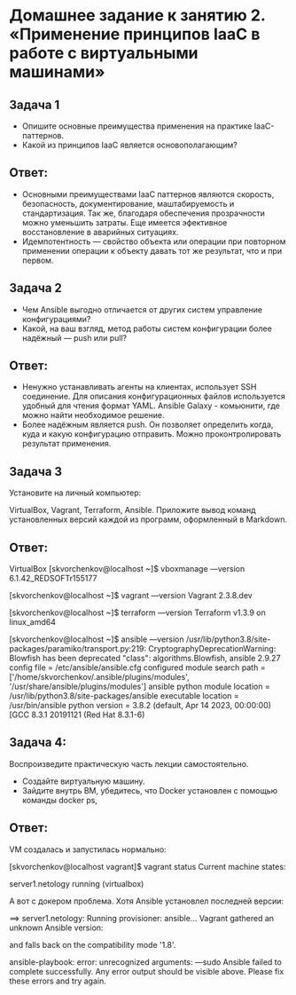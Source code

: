 # Домашнее задание к занятию 2. «Применение принципов IaaC в работе с виртуальными машинами»

## Задача 1

- Опишите основные преимущества применения на практике IaaC-паттернов.
- Какой из принципов IaaC является основополагающим?

## Ответ:

- Основными преимуществами IaaC паттернов являются скорость, безопасность, документирование, маштабируемость и стандартизация. Так же, благодаря обеспечения прозрачности можно уменьшить затраты. Еще имеется эфективное восстановление в аварийных ситуациях.
- Идемпотентность — свойство объекта или операции при повторном применении операции к объекту давать тот же результат, что и при первом. 

## Задача 2

- Чем Ansible выгодно отличается от других систем управление конфигурациями?
- Какой, на ваш взгляд, метод работы систем конфигурации более надёжный — push или pull?

## Ответ:

- Ненужно устанавливать агенты на клиентах, использует SSH соединение. Для описания конфигурационных файлов используется удобный для чтения формат YAML. Ansible Galaxy - комьюнити, где можно найти необходимое решение.
- Более надёжным является push. Он позволяет определить когда, куда и какую конфигурацию отправить. Можно проконтролировать результат применения.

## Задача 3

Установите на личный компьютер:

VirtualBox,
Vagrant,
Terraform,
Ansible.
Приложите вывод команд установленных версий каждой из программ, оформленный в Markdown.

## Ответ:

VirtualBox
[skvorchenkov@localhost ~]$ vboxmanage —version
6.1.42_REDSOFTr155177

[skvorchenkov@localhost ~]$ vagrant —version
Vagrant 2.3.8.dev

[skvorchenkov@localhost ~]$ terraform —version
Terraform v1.3.9
on linux_amd64

[skvorchenkov@localhost ~]$ ansible —version
/usr/lib/python3.8/site-packages/paramiko/transport.py:219: CryptographyDeprecationWarning: Blowfish has been deprecated
"class": algorithms.Blowfish,
ansible 2.9.27
config file = /etc/ansible/ansible.cfg
configured module search path = ['/home/skvorchenkov/.ansible/plugins/modules', '/usr/share/ansible/plugins/modules']
ansible python module location = /usr/lib/python3.8/site-packages/ansible
executable location = /usr/bin/ansible
python version = 3.8.2 (default, Apr 14 2023, 00:00:00) [GCC 8.3.1 20191121 (Red Hat 8.3.1-6)

## Задача 4:

Воспроизведите практическую часть лекции самостоятельно.

- Создайте виртуальную машину.
- Зайдите внутрь ВМ, убедитесь, что Docker установлен с помощью команды docker ps,

## Ответ:

VM создалась и запустилась нормально:

[skvorchenkov@localhost vagrant]$ vagrant status
Current machine states:

server1.netology running (virtualbox)

А вот с докером проблема. Хотя Ansible установлел последней версии:

==> server1.netology: Running provisioner: ansible...
Vagrant gathered an unknown Ansible version:

and falls back on the compatibility mode '1.8'.

ansible-playbook: error: unrecognized arguments: —sudo
Ansible failed to complete successfully. Any error output should be
visible above. Please fix these errors and try again.



